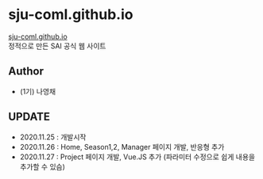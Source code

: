 # sju-coml.github.io
[sju-coml.github.io](https://sju-coml.github.io)  
정적으로 만든 SAI 공식 웹 사이트

## Author
- (1기) 나영채

## UPDATE
- 2020.11.25 : 개발시작
- 2020.11.26 : Home, Season1,2, Manager 페이지 개발, 반응형 추가
- 2020.11.27 : Project 페이지 개발, Vue.JS 추가 (파라미터 수정으로 쉽게 내용을 추가할 수 있슴)
